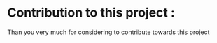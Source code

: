 # Contribution to this project :
Than you very much for considering to contribute towards this project
